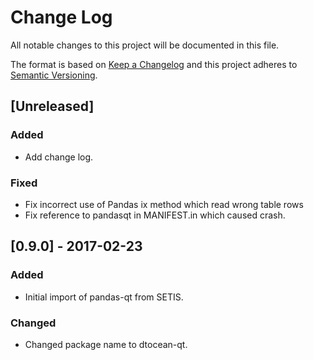 # Change Log

All notable changes to this project will be documented in this file.

The format is based on [Keep a Changelog](http://keepachangelog.com/)
and this project adheres to [Semantic Versioning](http://semver.org/).

## [Unreleased]

### Added

- Add change log.

### Fixed

- Fix incorrect use of Pandas ix method which read wrong table rows
- Fix reference to pandasqt in MANIFEST.in which caused crash.

## [0.9.0] - 2017-02-23

### Added

- Initial import of pandas-qt from SETIS.

### Changed

- Changed package name to dtocean-qt.

